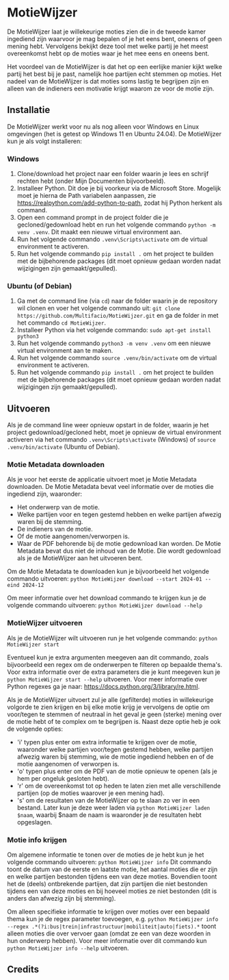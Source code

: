 # MotieWijzer
De MotieWijzer laat je willekeurige moties zien die in de tweede kamer ingediend zijn waarvoor je mag bepalen of je het eens bent, oneens of geen mening hebt. Vervolgens bekijkt deze tool met welke partij je het meest overeenkomst hebt op de moties waar je het mee eens en oneens bent.

Het voordeel van de MotieWijzer is dat het op een eerlijke manier kijkt welke partij het best bij je past, namelijk hoe partijen echt stemmen op moties. Het nadeel van de MotieWijzer is dat moties soms lastig te begrijpen zijn en alleen van de indieners een motivatie krijgt waarom ze voor de motie zijn.

## Installatie
De MotieWijzer werkt voor nu als nog alleen voor Windows en Linux omgevingen (het is getest op Windows 11 en Ubuntu 24.04). De MotieWijzer kun je als volgt installeren:

### Windows
1. Clone/download het project naar een folder waarin je lees en schrijf rechten hebt (onder Mijn Documenten bijvoorbeeld).
2. Installeer Python. Dit doe je bij voorkeur via de Microsoft Store. Mogelijk moet je hierna de Path variabelen aanpassen, zie https://realpython.com/add-python-to-path, zodat hij Python herkent als command.
3. Open een command prompt in de project folder die je gecloned/gedownload hebt en run het volgende commando `python -m venv .venv`. Dit maakt een nieuwe virtual environment aan.
4. Run het volgende commando `.venv\Scripts\activate` om de virtual environment te activeren.
5. Run het volgende commando `pip install .` om het project te builden met de bijbehorende packages (dit moet opnieuw gedaan worden nadat wijzigingen zijn gemaakt/gepulled).

### Ubuntu (of Debian)
1. Ga met de command line (via `cd`) naar de folder waarin je de repository wil clonen en voer het volgende commando uit: `git clone https://github.com/Multifacio/MotieWijzer.git` en ga de folder in met het commando `cd MotieWijzer`.
2. Installeer Python via het volgende commando: `sudo apt-get install python3`
3. Run het volgende commando `python3 -m venv .venv` om een nieuwe virtual environment aan te maken.
4. Run het volgende commando `source .venv/bin/activate` om de virtual environment te activeren.
5. Run het volgende commando `pip install .` om het project te builden met de bijbehorende packages (dit moet opnieuw gedaan worden nadat wijzigingen zijn gemaakt/gepulled).

## Uitvoeren
Als je de command line weer opnieuw opstart in de folder, waarin je het project gedownload/gecloned hebt, moet je opnieuw de virtual environment activeren via het commando `.venv\Scripts\activate` (Windows) of `source .venv/bin/activate` (Ubuntu of Debian).

### Motie Metadata downloaden
Als je voor het eerste de applicatie uitvoert moet je Motie Metadata downloaden. De Motie Metadata bevat veel informatie over de moties die ingediend zijn, waaronder: 
- Het onderwerp van de motie.
- Welke partijen voor en tegen gestemd hebben en welke partijen afwezig waren bij de stemming.
- De indieners van de motie.
- Of de motie aangenomen/verworpen is.
- Waar de PDF behorende bij de motie gedownload kan worden.
De Motie Metadata bevat dus niet de inhoud van de Motie. Die wordt gedownload als je de MotieWijzer aan het uitvoeren bent.

Om de Motie Metadata te downloaden kun je bijvoorbeeld het volgende commando uitvoeren:
`python MotieWijzer download --start 2024-01 --eind 2024-12`

Om meer informatie over het download commando te krijgen kun je de volgende commando uitvoeren:
`python MotieWijzer download --help`

### MotieWijzer uitvoeren
Als je de MotieWijzer wilt uitvoeren run je het volgende commando:
`python MotieWijzer start`

Eventueel kun je extra argumenten meegeven aan dit commando, zoals bijvoorbeeld een regex om de onderwerpen te filteren op bepaalde thema's. Voor extra informatie over de extra parameters die je kunt meegeven kun je `python MotieWijzer start --help` uitvoeren. Voor meer informatie over Python regexes ga je naar: https://docs.python.org/3/library/re.html.

Als je de MotieWijzer uitvoert zul je alle (gefilterde) moties in willekeurige volgorde te zien krijgen en bij elke motie krijg je vervolgens de optie om voor/tegen te stemmen of neutraal in het geval je geen (sterke) mening over de motie hebt of te complex om te begrijpen is. Naast deze optie heb je ook de volgende opties:
- 'i' typen plus enter om extra informatie te krijgen over de motie, waaronder welke partijen voor/tegen gestemd hebben, welke partijen afwezig waren bij stemming, wie de motie ingediend hebben en of de motie aangenomen of verworpen is.
- 'o' typen plus enter om de PDF van de motie opnieuw te openen (als je hem per ongeluk gesloten hebt).
- 'r' om de overeenkomst tot op heden te laten zien met alle verschillende partijen (op de moties waarover je een mening had).
- 's' om de resultaten van de MotieWijzer op te slaan zo ver in een bestand. Later kun je deze weer laden via `python MotieWijzer laden $naam`, waarbij $naam de naam is waaronder je de resultaten hebt opgeslagen.

### Motie info krijgen
Om algemene informatie te tonen over de moties de je hebt kun je het volgende commando uitvoeren:
`python MotieWijzer info`
Dit commando toont de datum van de eerste en laatste motie, het aantal moties die er zijn en welke partijen bestonden tijdens een van deze moties. Bovendien toont het de (deels) ontbrekende partijen, dat zijn partijen die niet bestonden tijdens een van deze moties en bij hoeveel moties ze niet bestonden (dit is anders dan afwezig zijn bij stemming).

Om alleen specifieke informatie te krijgen over moties over een bepaald thema kun je de regex parameter toevoegen, e.g. `python MotieWijzer info --regex .*(?i:bus|trein|infrastructuur|mobiliteit|auto|fiets).*` toont alleen moties die over vervoer gaan (omdat ze een van deze woorden in hun onderwerp hebben). Voor meer informatie over dit commando kun `python MotieWijzer info --help` uitvoeren.

## Credits

